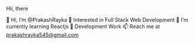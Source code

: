 Hii, there

👋 Hi, I’m @PrakashRayka
👀 Interested in Full Stack Web Development
🌱 I’m currently learning Reactjs
💞️ Development Work
📫 Reach me at prakashrayka545@gmail.com
